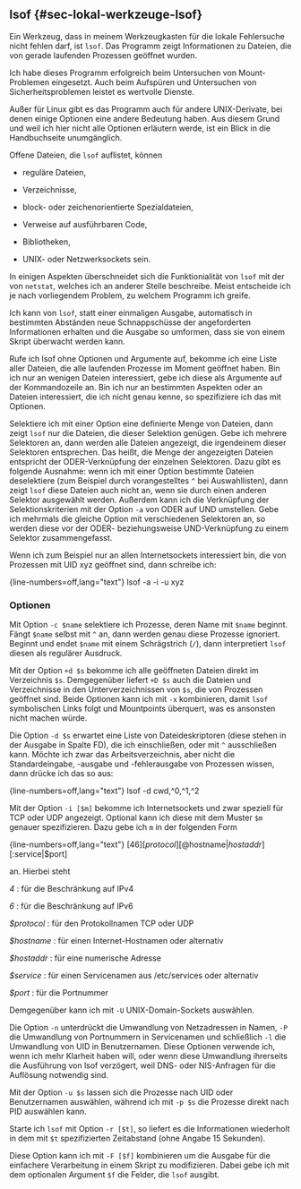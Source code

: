 
## lsof {#sec-lokal-werkzeuge-lsof}

Ein Werkzeug, dass in meinem Werkzeugkasten für die lokale Fehlersuche nicht
fehlen darf, ist `lsof`.
Das Programm zeigt Informationen zu Dateien, die
von gerade laufenden Prozessen geöffnet wurden.

Ich habe dieses Programm erfolgreich beim Untersuchen von Mount-Problemen
eingesetzt.
Auch beim Aufspüren und Untersuchen von Sicherheitsproblemen leistet es
wertvolle Dienste.

Außer für Linux gibt es das Programm auch für andere UNIX-Derivate, bei
denen einige Optionen eine andere Bedeutung haben. Aus diesem Grund und weil
ich hier nicht alle Optionen erläutern werde, ist ein Blick in die
Handbuchseite unumgänglich.

Offene Dateien, die `lsof` auflistet, können

*   reguläre Dateien,

*   Verzeichnisse,

*   block- oder zeichenorientierte Spezialdateien,

*   Verweise auf ausführbaren Code,

*   Bibliotheken,

*   UNIX- oder Netzwerksockets sein.

In einigen Aspekten überschneidet sich die Funktionialität von `lsof` mit der
von `netstat`, welches ich an anderer Stelle beschreibe.
Meist entscheide ich je nach vorliegendem Problem, zu welchem
Programm ich greife.

Ich kann von `lsof`, statt einer einmaligen Ausgabe, automatisch in
bestimmten Abständen neue Schnappschüsse der angeforderten Informationen
erhalten und die Ausgabe so umformen, dass sie von einem Skript
überwacht werden kann.

Rufe ich lsof ohne Optionen und Argumente auf, bekomme ich eine Liste aller
Dateien, die alle laufenden Prozesse im Moment geöffnet haben. Bin ich nur
an wenigen Dateien interessiert, gebe ich diese als Argumente auf der
Kommandozeile an. Bin ich nur an bestimmten Aspekten oder an Dateien
interessiert, die ich nicht genau kenne, so spezifiziere ich das mit Optionen.
  
Selektiere ich mit einer Option eine definierte Menge von
Dateien, dann zeigt `lsof` nur die Dateien, die dieser Selektion genügen.
Gebe ich mehrere Selektoren an, dann werden alle Dateien
angezeigt, die irgendeinem dieser Selektoren entsprechen.
Das heißt, die Menge der angezeigten Dateien entspricht der
ODER-Verknüpfung der einzelnen Selektoren.
Dazu gibt es folgende Ausnahme: wenn ich mit einer Option
bestimmte Dateien deselektiere (zum Beispiel durch vorangestelltes `^`
bei Auswahllisten), dann zeigt `lsof` diese Dateien auch nicht an, wenn sie
durch einen anderen Selektor ausgewählt werden.
Außerdem kann ich die Verknüpfung
der Selektionskriterien mit der Option `-a` von ODER auf UND umstellen.
Gebe ich mehrmals die gleiche Option mit verschiedenen Selektoren an, so
werden diese vor der ODER- beziehungsweise UND-Verknüpfung zu einem Selektor
zusammengefasst.

Wenn ich zum Beispiel nur an allen Internetsockets interessiert bin, die von
Prozessen mit UID xyz geöffnet sind, dann schreibe ich:

{line-numbers=off,lang="text"}
    lsof -a -i -u xyz

### Optionen

Mit Option `-c $name` selektiere ich Prozesse, deren Name mit `$name`
beginnt. Fängt `$name` selbst mit `^` an, dann werden genau diese
Prozesse ignoriert. Beginnt und endet `$name` mit einem Schrägstrich
(`/`), dann interpretiert `lsof` diesen als regulärer Ausdruck.

Mit der Option `+d $s` bekomme ich alle geöffneten Dateien direkt im
Verzeichnis `$s`. Demgegenüber liefert `+D $s` auch die Dateien und
Verzeichnisse in den Unterverzeichnissen von `$s`, die von Prozessen
geöffnet sind. Beide Optionen kann ich mit `-x` kombinieren, damit `lsof`
symbolischen Links folgt und Mountpoints überquert, was es ansonsten
nicht machen würde.

Die Option `-d $s` erwartet eine Liste von Dateideskriptoren (diese
stehen in der Ausgabe in Spalte FD), die ich einschließen, oder mit `^`
ausschließen kann. Möchte ich zwar das Arbeitsverzeichnis, aber nicht die
Standardeingabe, -ausgabe und -fehlerausgabe von Prozessen wissen, dann
drücke ich das so aus:

{line-numbers=off,lang="text"}
    lsof -d cwd,^0,^1,^2


Mit der Option `-i [$m]` bekomme ich Internetsockets und zwar speziell
für TCP oder UDP angezeigt. Optional kann ich diese mit dem Muster `$m`
genauer spezifizieren.
Dazu gebe ich `m` in der folgenden Form

{line-numbers=off,lang="text"}
    [46][$protocol][@$hostname|$hostaddr][:$service|$port]
    
an. Hierbei steht

*4*
: für die Beschränkung auf IPv4

*6*
: für die Beschränkung auf IPv6

*$protocol*
: für den Protokollnamen TCP oder UDP

*$hostname*
: für einen Internet-Hostnamen oder alternativ

*$hostaddr*
: für eine numerische Adresse

*$service*
: für einen Servicenamen aus /etc/services oder alternativ

*$port*
: für die Portnummer

Demgegenüber kann ich mit `-U` UNIX-Domain-Sockets auswählen.

Die Option `-n` unterdrückt die Umwandlung von Netzadressen in Namen,
`-P` die Umwandlung von Portnummern in Servicenamen und schließlich
`-l` die Umwandlung von UID in Benutzernamen. Diese Optionen verwende
ich, wenn ich mehr Klarheit haben will, oder wenn diese Umwandlung
ihrerseits die Ausführung von lsof verzögert, weil DNS- oder NIS-Anfragen
für die Auflösung notwendig sind.

Mit der Option `-u $s` lassen sich die Prozesse nach UID oder
Benutzernamen auswählen, während ich mit `-p $s` die Prozesse direkt
nach PID auswählen kann.

Starte ich `lsof` mit Option `-r [$t]`, so liefert es die Informationen
wiederholt in dem mit `$t` spezifizierten Zeitabstand (ohne Angabe 15
Sekunden).

Diese Option kann ich mit `-F [$f]` kombinieren um die Ausgabe
für die einfachere Verarbeitung in einem Skript zu modifizieren.
Dabei gebe ich mit dem optionalen Argument `$f` die Felder, die `lsof`
ausgibt.
